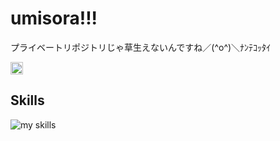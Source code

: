 # umisora!!!

プライベートリポジトリじゃ草生えないんですね／(^o^)＼ﾅﾝﾃｺｯﾀｲ

<p align="left">
    <a href="https://github.com/Wawawaongaku">
        <img height="20" src="https://komarev.com/ghpvc?username=Wawawaongaku" />
    </a>
</p>

## Skills
<img alt="my skills" src="https://skillicons.dev/icons?theme=dark&perline=7&i=html,css,js,ts,nodejs,discordjs,arduino,figma,next,linux,ubuntu,redhat," />

